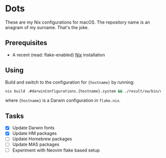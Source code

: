 <!-- markdownlint-disable MD013 -->
# Dots

These are my Nix configurations for macOS. The repository name is an anagram of my surname. That's the joke.

## Prerequisites

- A recent (read: flake-enabled) [Nix](https://nixos.org/download.html) installation

## Using

Build and switch to the configuration for `{hostname}` by running:

```sh
nix build .#darwinConfigurations.{hostname}.system && ./result/sw/bin/darwin-rebuild switch --flake .
```

where `{hostname}` is a Darwin configuration in `flake.nix`.

## Tasks

- [x] Update Darwin fonts
- [x] Update HM packages
- [ ] Update Homebrew packages
- [ ] Update MAS packages
- [ ] Experiment with Neovim flake based setup
